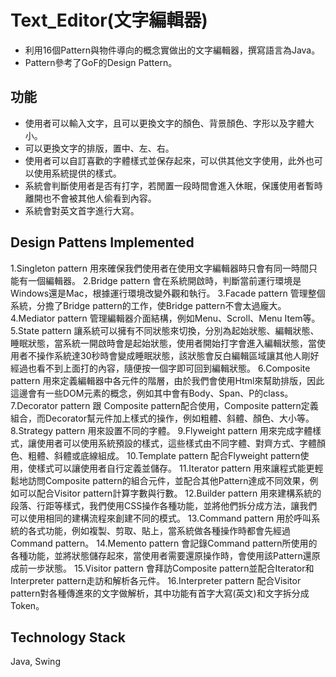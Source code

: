 # Text_Editor(文字編輯器)
- 利用16個Pattern與物件導向的概念實做出的文字編輯器，撰寫語言為Java。
- Pattern參考了GoF的Design Pattern。

## 功能
- 使用者可以輸入文字，且可以更換文字的顏色、背景顏色、字形以及字體大小。
- 可以更換文字的排版，置中、左、右。
- 使用者可以自訂喜歡的字體樣式並保存起來，可以供其他文字使用，此外也可以使用系統提供的樣式。
- 系統會判斷使用者是否有打字，若閒置一段時間會進入休眠，保護使用者暫時離開也不會被其他人偷看到內容。
- 系統會對英文首字進行大寫。

## Design Pattens Implemented
1.Singleton pattern 用來確保我們使用者在使用文字編輯器時只會有同一時間只能有一個編輯器。
2.Bridge pattern 會在系統開啟時，判斷當前運行環境是Windows還是Mac，根據運行環境改變外觀和執行。
3.Facade pattern 管理整個系統，分擔了Bridge pattern的工作，使Bridge pattern不會太過龐大。
4.Mediator pattern 管理編輯器介面結構，例如Menu、Scroll、Menu Item等。
5.State pattern 讓系統可以擁有不同狀態來切換，分別為起始狀態、編輯狀態、睡眠狀態，當系統一開啟時會是起始狀態，使用者開始打字會進入編輯狀態，當使用者不操作系統達30秒時會變成睡眠狀態，該狀態會反白編輯區域讓其他人剛好經過也看不到上面打的內容，隨便按一個字即可回到編輯狀態。
6.Composite pattern 用來定義編輯器中各元件的階層，由於我們會使用Html來幫助排版，因此這邊會有一些DOM元素的概念，例如其中會有Body、Span、P的class。
7.Decorator pattern 跟 Composite pattern配合使用，Composite pattern定義組合，而Decorator幫元件加上樣式的操作，例如粗體、斜體、顏色、大小等。
8.Strategy pattern 用來設置不同的字體。
9.Flyweight pattern 用來完成字體樣式，讓使用者可以使用系統預設的樣式，這些樣式由不同字體、對齊方式、字體顏色、粗體、斜體或底線組成。
10.Template pattern 配合Flyweight pattern使用，使樣式可以讓使用者自行定義並儲存。
11.Iterator pattern 用來讓程式能更輕鬆地訪問Composite pattern的組合元件，並配合其他Pattern達成不同效果，例如可以配合Visitor pattern計算字數與行數。
12.Builder pattern 用來建構系統的段落、行距等樣式，我們使用CSS操作各種功能，並將他們拆分成方法，讓我們可以使用相同的建構流程來創建不同的模式。
13.Command pattern 用於呼叫系統的各式功能，例如複製、剪取、貼上，當系統做各種操作時都會先經過Command pattern。
14.Memento pattern 會記錄Command pattern所使用的各種功能，並將狀態儲存起來，當使用者需要還原操作時，會使用該Pattern還原成前一步狀態。
15.Visitor pattern 會拜訪Composite pattern並配合Iterator和Interpreter pattern走訪和解析各元件。
16.Interpreter pattern 配合Visitor pattern對各種傳進來的文字做解析，其中功能有首字大寫(英文)和文字拆分成Token。

## Technology Stack
Java, Swing
